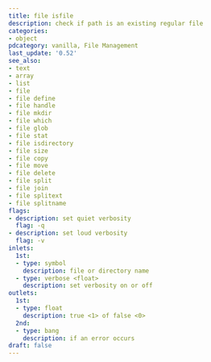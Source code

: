 ```yaml
---
title: file isfile
description: check if path is an existing regular file
categories:
- object
pdcategory: vanilla, File Management
last_update: '0.52'
see_also:
- text
- array
- list
- file
- file define
- file handle
- file mkdir
- file which
- file glob
- file stat
- file isdirectory
- file size
- file copy
- file move
- file delete
- file split
- file join
- file splitext
- file splitname
flags:
- description: set quiet verbosity
  flag: -q
- description: set loud verbosity
  flag: -v
inlets:
  1st:
  - type: symbol
    description: file or directory name
  - type: verbose <float>
    description: set verbosity on or off
outlets:
  1st:
  - type: float
    description: true <1> of false <0>
  2nd:
  - type: bang
    description: if an error occurs
draft: false
---
```


